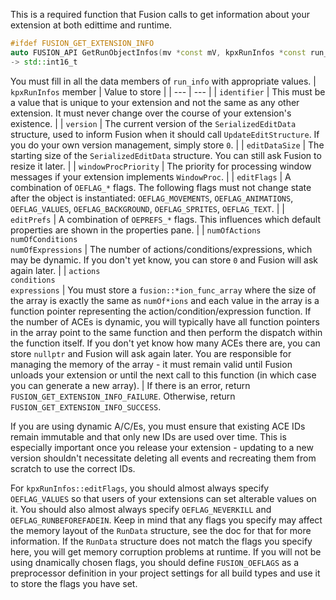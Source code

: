 This is a required function that Fusion calls to get information about your extension at both edittime and runtime.
```cpp
#ifdef FUSION_GET_EXTENSION_INFO
auto FUSION_API GetRunObjectInfos(mv *const mV, kpxRunInfos *const run_info) noexcept
-> std::int16_t
```
You must fill in all the data members of `run_info` with appropriate values.
| `kpxRunInfos` member | Value to store |
| --- | --- |
| `identifier` | This must be a value that is unique to your extension and not the same as any other extension. It must never change over the course of your extension's existence. |
| `version` | The current version of the `SerializedEditData` structure, used to inform Fusion when it should call `UpdateEditStructure`. If you do your own version management, simply store `0`. |
| `editDataSize` | The starting size of the `SerializedEditData` structure. You can still ask Fusion to resize it later. |
| `windowProcPriority` | The priority for processing window messages if your extension implements `WindowProc`. |
| `editFlags` | A combination of `OEFLAG_*` flags. The following flags must not change state after the object is instantiated: `OEFLAG_MOVEMENTS`, `OEFLAG_ANIMATIONS`, `OEFLAG_VALUES`, `OEFLAG_BACKGROUND`, `OEFLAG_SPRITES`, `OEFLAG_TEXT`. |
| `editPrefs` | A combination of `OEPREFS_*` flags. This influences which default properties are shown in the properties pane. |
| `numOfActions`<br>`numOfConditions`<br>`numOfExpressions` | The number of actions/conditions/expressions, which may be dynamic. If you don't yet know, you can store `0` and Fusion will ask again later. |
| `actions`<br>`conditions`<br>`expressions` | You must store a `fusion::*ion_func_array` where the size of the array is exactly the same as `numOf*ions` and each value in the array is a function pointer representing the action/condition/expression function. If the number of ACEs is dynamic, you will typically have all function pointers in the array point to the same function and then perform the dispatch within the function itself. If you don't yet know how many ACEs there are, you can store `nullptr` and Fusion will ask again later. You are responsible for managing the memory of the array - it must remain valid until Fusion unloads your extension or until the next call to this function (in which case you can generate a new array). |
If there is an error, return `FUSION_GET_EXTENSION_INFO_FAILURE`.
Otherwise, return `FUSION_GET_EXTENSION_INFO_SUCCESS`.

If you are using dynamic A/C/Es, you must ensure that existing ACE IDs remain immutable and that only new IDs are used over time. This is especially important once you release your extension - updating to a new version shouldn't necessitate deleting all events and recreating them from scratch to use the correct IDs.

For `kpxRunInfos::editFlags`, you should almost always specify `OEFLAG_VALUES` so that users of your extensions can set alterable values on it.
You should also almost always specify `OEFLAG_NEVERKILL` and `OEFLAG_RUNBEFOREFADEIN`.
Keep in mind that any flags you specify may affect the memory layout of the `RunData` structure, see the doc for that for more information.
If the `RunData` structure does not match the flags you specify here, you will get memory corruption problems at runtime.
If you will not be using dnamically chosen flags, you should define `FUSION_OEFLAGS` as a preprocessor definition in your project settings for all build types and use it to store the flags you have set.
